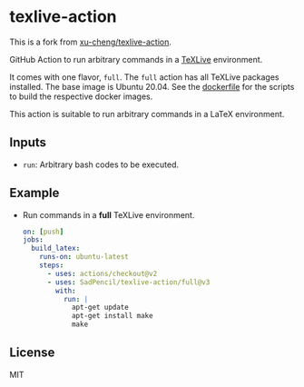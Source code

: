 # texlive-action

This is a fork from [xu-cheng/texlive-action](https://github.com/xu-cheng/texlive-action).

GitHub Action to run arbitrary commands in a [TeXLive](https://www.tug.org/texlive/) environment.

It comes with one flavor, `full`. The `full` action has all TeXLive packages installed.
The base image is Ubuntu 20.04.
See the [dockerfile](https://github.com/SadPencil/texlive-full-docker) for the scripts to build the respective docker images.

This action is suitable to run arbitrary commands in a LaTeX environment.

## Inputs

* `run`: Arbitrary bash codes to be executed.

## Example

* Run commands in a **full** TeXLive environment.

  ```yaml
  on: [push]
  jobs:
    build_latex:
      runs-on: ubuntu-latest
      steps:
        - uses: actions/checkout@v2
        - uses: SadPencil/texlive-action/full@v3
          with:
            run: |
              apt-get update
              apt-get install make
              make
  ```

## License

MIT
